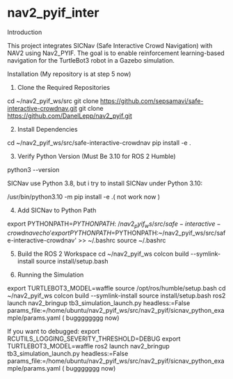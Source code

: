 # nav2_pyif_inter

Introduction

This project integrates SICNav (Safe Interactive Crowd Navigation) with NAV2 using Nav2_PYIF. The goal is to enable reinforcement learning-based navigation for the TurtleBot3 robot in a Gazebo simulation.

Installation (My repository is at step 5 now)

1. Clone the Required Repositories

cd ~/nav2_pyif_ws/src
git clone https://github.com/sepsamavi/safe-interactive-crowdnav.git
git clone https://github.com/DanelLepp/nav2_pyif.git

2. Install Dependencies

cd ~/nav2_pyif_ws/src/safe-interactive-crowdnav
pip install -e .

3. Verify Python Version (Must Be 3.10 for ROS 2 Humble)

python3 --version

SICNav use Python 3.8, but i try to install SICNav under Python 3.10:

/usr/bin/python3.10 -m pip install -e .( not work now )

4. Add SICNav to Python Path

export PYTHONPATH=$PYTHONPATH:~/nav2_pyif_ws/src/safe-interactive-crowdnav
echo 'export PYTHONPATH=$PYTHONPATH:~/nav2_pyif_ws/src/safe-interactive-crowdnav' >> ~/.bashrc
source ~/.bashrc

5. Build the ROS 2 Workspace
cd ~/nav2_pyif_ws
colcon build --symlink-install
source install/setup.bash

6. Running the Simulation

export TURTLEBOT3_MODEL=waffle
source /opt/ros/humble/setup.bash
cd ~/nav2_pyif_ws
colcon build --symlink-install
source install/setup.bash
ros2 launch nav2_bringup tb3_simulation_launch.py headless:=False \
  params_file:=/home/ubuntu/nav2_pyif_ws/src/nav2_pyif/sicnav_python_example/params.yaml ( bugggggggg now)

If you want to debugged:
export RCUTILS_LOGGING_SEVERITY_THRESHOLD=DEBUG
export TURTLEBOT3_MODEL=waffle
ros2 launch nav2_bringup tb3_simulation_launch.py headless:=False \
  params_file:=/home/ubuntu/nav2_pyif_ws/src/nav2_pyif/sicnav_python_example/params.yaml  ( buggggggg now)

